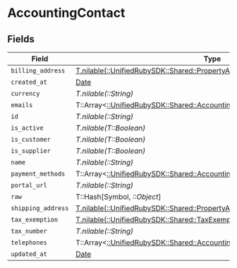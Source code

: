 # AccountingContact


## Fields

| Field                                                                                                                                            | Type                                                                                                                                             | Required                                                                                                                                         | Description                                                                                                                                      |
| ------------------------------------------------------------------------------------------------------------------------------------------------ | ------------------------------------------------------------------------------------------------------------------------------------------------ | ------------------------------------------------------------------------------------------------------------------------------------------------ | ------------------------------------------------------------------------------------------------------------------------------------------------ |
| `billing_address`                                                                                                                                | [T.nilable(::UnifiedRubySDK::Shared::PropertyAccountingContactBillingAddress)](../../models/shared/propertyaccountingcontactbillingaddress.md)   | :heavy_minus_sign:                                                                                                                               | N/A                                                                                                                                              |
| `created_at`                                                                                                                                     | [Date](https://ruby-doc.org/stdlib-2.6.1/libdoc/date/rdoc/Date.html)                                                                             | :heavy_minus_sign:                                                                                                                               | N/A                                                                                                                                              |
| `currency`                                                                                                                                       | *T.nilable(::String)*                                                                                                                            | :heavy_minus_sign:                                                                                                                               | N/A                                                                                                                                              |
| `emails`                                                                                                                                         | T::Array<[::UnifiedRubySDK::Shared::AccountingEmail](../../models/shared/accountingemail.md)>                                                    | :heavy_minus_sign:                                                                                                                               | N/A                                                                                                                                              |
| `id`                                                                                                                                             | *T.nilable(::String)*                                                                                                                            | :heavy_minus_sign:                                                                                                                               | N/A                                                                                                                                              |
| `is_active`                                                                                                                                      | *T.nilable(T::Boolean)*                                                                                                                          | :heavy_minus_sign:                                                                                                                               | N/A                                                                                                                                              |
| `is_customer`                                                                                                                                    | *T.nilable(T::Boolean)*                                                                                                                          | :heavy_minus_sign:                                                                                                                               | N/A                                                                                                                                              |
| `is_supplier`                                                                                                                                    | *T.nilable(T::Boolean)*                                                                                                                          | :heavy_minus_sign:                                                                                                                               | N/A                                                                                                                                              |
| `name`                                                                                                                                           | *T.nilable(::String)*                                                                                                                            | :heavy_minus_sign:                                                                                                                               | N/A                                                                                                                                              |
| `payment_methods`                                                                                                                                | T::Array<[::UnifiedRubySDK::Shared::AccountingContactPaymentMethod](../../models/shared/accountingcontactpaymentmethod.md)>                      | :heavy_minus_sign:                                                                                                                               | N/A                                                                                                                                              |
| `portal_url`                                                                                                                                     | *T.nilable(::String)*                                                                                                                            | :heavy_minus_sign:                                                                                                                               | N/A                                                                                                                                              |
| `raw`                                                                                                                                            | T::Hash[Symbol, *::Object*]                                                                                                                      | :heavy_minus_sign:                                                                                                                               | N/A                                                                                                                                              |
| `shipping_address`                                                                                                                               | [T.nilable(::UnifiedRubySDK::Shared::PropertyAccountingContactShippingAddress)](../../models/shared/propertyaccountingcontactshippingaddress.md) | :heavy_minus_sign:                                                                                                                               | N/A                                                                                                                                              |
| `tax_exemption`                                                                                                                                  | [T.nilable(::UnifiedRubySDK::Shared::TaxExemption)](../../models/shared/taxexemption.md)                                                         | :heavy_minus_sign:                                                                                                                               | N/A                                                                                                                                              |
| `tax_number`                                                                                                                                     | *T.nilable(::String)*                                                                                                                            | :heavy_minus_sign:                                                                                                                               | N/A                                                                                                                                              |
| `telephones`                                                                                                                                     | T::Array<[::UnifiedRubySDK::Shared::AccountingTelephone](../../models/shared/accountingtelephone.md)>                                            | :heavy_minus_sign:                                                                                                                               | N/A                                                                                                                                              |
| `updated_at`                                                                                                                                     | [Date](https://ruby-doc.org/stdlib-2.6.1/libdoc/date/rdoc/Date.html)                                                                             | :heavy_minus_sign:                                                                                                                               | N/A                                                                                                                                              |